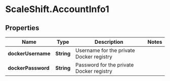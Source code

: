 # ScaleShift.AccountInfo1

## Properties
Name | Type | Description | Notes
------------ | ------------- | ------------- | -------------
**dockerUsername** | **String** | Username for the private Docker registry | 
**dockerPassword** | **String** | Password for the private Docker registry | 


